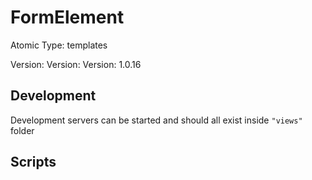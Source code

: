 # FormElement

Atomic Type: templates

Version: Version: Version: 1.0.16



## Development

Development servers can be started and should all exist inside `"views"` folder

## Scripts

